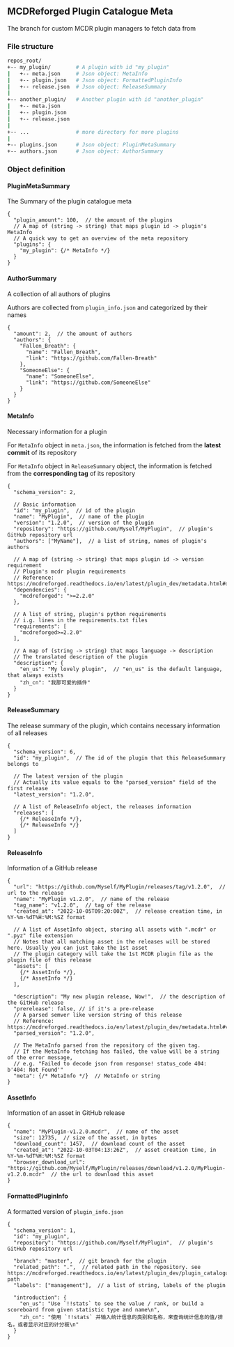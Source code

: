 ## MCDReforged Plugin Catalogue Meta

The branch for custom MCDR plugin managers to fetch data from

### File structure

```bash
repos_root/
+-- my_plugin/        # A plugin with id "my_plugin"
|   +-- meta.json     # Json object: MetaInfo
|   +-- plugin.json   # Json object: FormattedPluginInfo
|   +-- release.json  # Json object: ReleaseSummary
|
+-- another_plugin/   # Another plugin with id "another_plugin"
|   +-- meta.json
|   +-- plugin.json
|   +-- release.json
|
+-- ...               # more directory for more plugins
|
+-- plugins.json      # Json object: PluginMetaSummary
+-- authors.json      # Json object: AuthorSummary
```

### Object definition

#### PluginMetaSummary

The Summary of the plugin catalogue meta

```json5
{
  "plugin_amount": 100,  // the amount of the plugins
  // A map of (string -> string) that maps plugin id -> plugin's MetaInfo
  // A quick way to get an overview of the meta repository
  "plugins": {
    "my_plugin": {/* MetaInfo */}
  }  
}
```

#### AuthorSummary

A collection of all authors of plugins

Authors are collected from `plugin_info.json` and categorized by their names

```json5
{
  "amount": 2,  // the amount of authors
  "authors": {
    "Fallen_Breath": {
      "name": "Fallen_Breath",
      "link": "https://github.com/Fallen-Breath"
    },
    "SomeoneElse": {
      "name": "SomeoneElse",
      "link": "https://github.com/SomeoneElse"
    }
  }
}
```

#### MetaInfo

Necessary information for a plugin

For `MetaInfo` object in `meta.json`, the information is fetched from the **latest commit** of its repository

For `MetaInfo` object in `ReleaseSummary` object, the information is fetched from the **corresponding tag** of its repository

```json5
{
  "schema_version": 2,

  // Basic information
  "id": "my_plugin",  // id of the plugin
  "name": "MyPlugin",  // name of the plugin
  "version": "1.2.0",  // version of the plugin
  "repository": "https://github.com/Myself/MyPlugin",  // plugin's GitHub repository url
  "authors": ["MyName"],  // a list of string, names of plugin's authors
  
  // A map of (string -> string) that maps plugin id -> version requirement
  // Plugin's mcdr plugin requirements
  // Reference: https://mcdreforged.readthedocs.io/en/latest/plugin_dev/metadata.html#dependencies
  "dependencies": {
    "mcdreforged": ">=2.2.0"
  },
  
  // A list of string, plugin's python requirements
  // i.g. lines in the requirements.txt files
  "requirements": [
    "mcdreforged>=2.2.0"
  ],
  
  // A map of (string -> string) that maps language -> description
  // The translated description of the plugin 
  "description": {
    "en_us": "My lovely plugin",  // "en_us" is the default language, that always exists
    "zh_cn": "我那可爱的插件"
  }
}
```

#### ReleaseSummary

The release summary of the plugin, which contains necessary information of all releases

```json5
{
  "schema_version": 6,
  "id": "my_plugin",  // The id of the plugin that this ReleaseSummary belongs to
  
  // The latest version of the plugin
  // Actually its value equals to the "parsed_version" field of the first release
  "latest_version": "1.2.0",
  
  // A list of ReleaseInfo object, the releases information
  "releases": [
    {/* ReleaseInfo */},
    {/* ReleaseInfo */}
  ]
}
```


#### ReleaseInfo

Information of a GitHub release

```json5
{
  "url": "https://github.com/Myself/MyPlugin/releases/tag/v1.2.0",  // url to the release
  "name": "MyPlugin v1.2.0",  // name of the release
  "tag_name": "v1.2.0",  // tag of the release
  "created_at": "2022-10-05T09:20:00Z",  // release creation time, in %Y-%m-%dT%H:%M:%SZ format
  
  // A list of AssetInfo object, storing all assets with ".mcdr" or ".pyz" file extension
  // Notes that all matching asset in the releases will be stored here. Usually you can just take the 1st asset
  // The plugin category will take the 1st MCDR plugin file as the plugin file of this release
  "assets": [  
    {/* AssetInfo */},
    {/* AssetInfo */}
  ],
  
  "description": "My new plugin release, Wow!",  // the description of the GitHub release
  "prerelease": false, // if it's a pre-release
  // A parsed semver like version string of this release
  // Reference: https://mcdreforged.readthedocs.io/en/latest/plugin_dev/metadata.html#version
  "parsed_version": "1.2.0",
  
  // The MetaInfo parsed from the repository of the given tag.
  // If the MetaInfo fetching has failed, the value will be a string of the error message,
  // e.g. "Failed to decode json from response! status_code 404: b'404: Not Found'"
  "meta": {/* MetaInfo */}  // MetaInfo or string
}
```

#### AssetInfo

Information of an asset in GitHub release

```json5
{
  "name": "MyPlugin-v1.2.0.mcdr",  // name of the asset
  "size": 12735,  // size of the asset, in bytes
  "download_count": 1457,  // download count of the asset
  "created_at": "2022-10-03T04:13:26Z",  // asset creation time, in %Y-%m-%dT%H:%M:%SZ format
  "browser_download_url": "https://github.com/Myself/MyPlugin/releases/download/v1.2.0/MyPlugin-v1.2.0.mcdr"  // the url to download this asset
}
```

#### FormattedPluginInfo

A formatted version of `plugin_info.json`

```json5
{
  "schema_version": 1,
  "id": "my_plugin",
  "repository": "https://github.com/Myself/MyPlugin",  // plugin's GitHub repository url

  "branch": "master",  // git branch for the plugin
  "related_path": ".",  // related path in the repository. see https://mcdreforged.readthedocs.io/en/latest/plugin_dev/plugin_catalogue.html#related-path
  "labels": ["management"],  // a list of string, labels of the plugin

  "introduction": {
    "en_us": "Use `!!stats` to see the value / rank, or build a scoreboard from given statistic type and name\n",
    "zh_cn": "使用 `!!stats` 并输入统计信息的类别和名称，来查询统计信息的值/排名，或者显示对应的计分板\n"
  }
}
```
